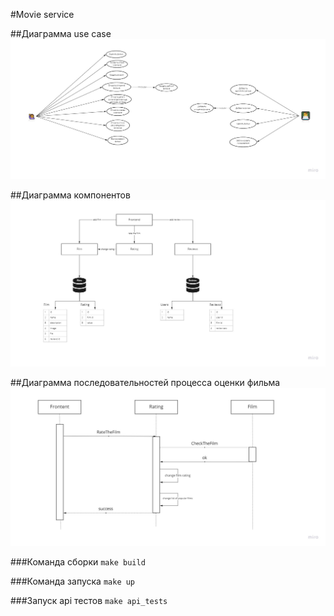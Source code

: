 #Movie service

##Диаграмма use case
![Use cases](docs/usecase_diagram.jpg)

##Диаграмма компонентов
![Component diagram](docs/component_diagram.jpg)

##Диаграмма последовательностей процесса оценки фильма
![Component diagram](docs/sequence_diagram_3.jpg)

###Команда сборки
```make build```

###Команда запуска
```make up```

###Запуск api тестов
```make api_tests```